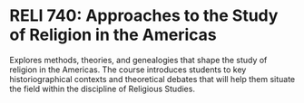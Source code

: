 # RELI 740: Approaches to the Study of Religion in the Americas

Explores methods, theories, and genealogies that shape the study of religion in the Americas. The course introduces students to key historiographical contexts and theoretical debates that will help them situate the field within the discipline of Religious Studies.